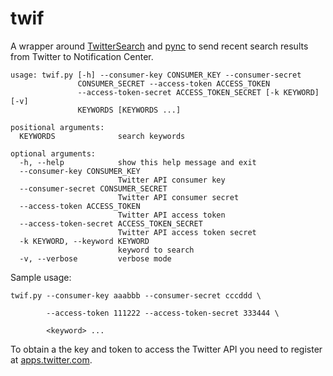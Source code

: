 twif
====
A wrapper around [TwitterSearch](https://github.com/ckoepp/TwitterSearch) and [pync](https://github.com/SeTeM/pync) to send recent search results from Twitter to Notification Center.

```
usage: twif.py [-h] --consumer-key CONSUMER_KEY --consumer-secret
               CONSUMER_SECRET --access-token ACCESS_TOKEN
               --access-token-secret ACCESS_TOKEN_SECRET [-k KEYWORD] [-v]
               KEYWORDS [KEYWORDS ...]

positional arguments:
  KEYWORDS              search keywords

optional arguments:
  -h, --help            show this help message and exit
  --consumer-key CONSUMER_KEY
                        Twitter API consumer key
  --consumer-secret CONSUMER_SECRET
                        Twitter API consumer secret
  --access-token ACCESS_TOKEN
                        Twitter API access token
  --access-token-secret ACCESS_TOKEN_SECRET
                        Twitter API access token secret
  -k KEYWORD, --keyword KEYWORD
                        keyword to search
  -v, --verbose         verbose mode
```

Sample usage:
```
twif.py --consumer-key aaabbb --consumer-secret cccddd \

        --access-token 111222 --access-token-secret 333444 \

        <keyword> ...
```

To obtain a the key and token to access the Twitter API you need to register at [apps.twitter.com](https://apps.twitter.com).
